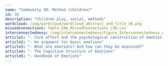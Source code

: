 ```yaml
---
name: "Community 30: Method (children)"
id: 30
description: "Children play, social, methods"
wordcloud: /img/wordcloud/wordcloud_abstract_and_title_30.png
missedconnections: Table_CNA_MissedConnections_c30.csv
interconnectedness: /img/interconnectedness/Figure_Interconnectedness_c30.png
article1: "- Core affect and the psychological construction of emotion."
article2: "- An argument for basic emotions"
article3: "- What are emotions? And how can they be measured?"
article4: "- The Cognitive Structure of Emotions"
article5: "- Handbook of Emotions"
---
```

